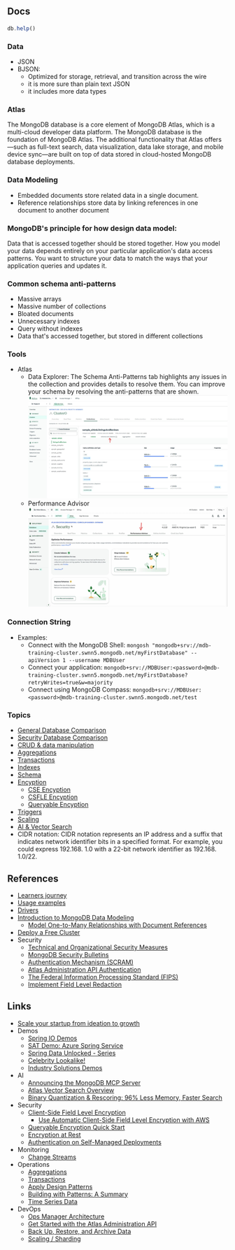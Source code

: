 
## Docs 

```js
db.help()
```

### Data
- JSON
- BJSON: 
    - Optimized for storage, retrieval, and transition across the wire
    - it is more sure than plain text JSON
    - it includes more data types

### Atlas
The MongoDB database is a core element of MongoDB Atlas, which is a multi-cloud developer data platform. The MongoDB database is the foundation of MongoDB Atlas. The additional functionality that Atlas offers—such as full-text search, data visualization, data lake storage, and mobile device sync—are built on top of data stored in cloud-hosted MongoDB database deployments.

### Data Modeling
- Embedded documents store related data in a single document.
- Reference relationships store data by linking references in one document to another document

### MongoDB's principle for how design data model:
Data that is accessed together should be stored together. How you model your data depends entirely on your particular application's data access patterns. You want to structure your data to match the ways that your application queries and updates it.

### Common schema anti-patterns
- Massive arrays
- Massive number of collections 
- Bloated documents 
- Unnecessary indexes
- Query without indexes
- Data that's accessed together, but stored in different collections 

### Tools 
- Atlas 
    - Data Explorer: The Schema Anti-Patterns tab highlights any issues in the collection and provides details to resolve them. You can improve your schema by resolving the anti-patterns that are shown.
    ![](../rsc/data.explore.jpg)
    - Performance Advisor
    ![](../rsc/performance.tool.jpg)

### Connection String
- Examples:
    - Connect with the MongoDB Shell: `mongosh "mongodb+srv://mdb-training-cluster.swnn5.mongodb.net/myFirstDatabase" --apiVersion 1 --username MDBUser`
    - Connect your application: `mongodb+srv://MDBUser:<password>@mdb-training-cluster.swnn5.mongodb.net/myFirstDatabase?retryWrites=true&w=majority`
    - Connect using MongoDB Compass: `mongodb+srv://MDBUser:<password>@mdb-training-cluster.swnn5.mongodb.net/test`

### Topics
- [General Database Comparison](./comparison.md)
- [Security Database Comparison](./comparison.security.md)
- [CRUD & data manipulation](./crud.md) 
- [Aggregations](./agregation.md) 
- [Transactions](./transactions.md) 
- [Indexes](./indexes.md) 
- [Schema](./schema.md)
- [Encyption](./encryption.md)
    - [CSE Encyption](./encryption.cse.md)
    - [CSFLE Encyption](./encryption.csfle.md)
    - [Queryable Encyption](./encryption.queryable.md)
- [Triggers](./triggers.md)
- [Scaling](./scaling.md)
- [AI & Vector Search](./ai.md)
- CIDR notation: CIDR notation represents an IP address and a suffix that indicates network identifier bits in a specified format. For example, you could express 192.168. 1.0 with a 22-bit network identifier as 192.168. 1.0/22.

## References 
- [Learners journey](https://learn.mongodb.com/pages/learners-journey)
- [Usage examples](https://www.mongodb.com/docs/drivers/node/current/usage-examples/)
- [Drivers](https://www.mongodb.com/docs/drivers/)
- [Introduction to MongoDB Data Modeling](https://learn.mongodb.com/learn/course/introduction-to-mongodb-data-modeling/conclusion/learn?client=customer&page=2)
    - [Model One-to-Many Relationships with Document References](https://www.mongodb.com/docs/manual/tutorial/model-referenced-one-to-many-relationships-between-documents/?_ga=2.64006886.810066485.1665291537-836515500.1666025886)
- [Deploy a Free Cluster](https://www.mongodb.com/docs/atlas/tutorial/deploy-free-tier-cluster/?utm_source=Iterable&utm_medium=email&utm_campaign=campaign_7715097)
- Security
    - [Technical and Organizational Security Measures](https://www.mongodb.com/legal/customer-service-agreement/technical-and-organizational-security-measures)
    - [MongoDB Security Bulletins](https://www.mongodb.com/resources/products/mongodb-security-bulletins)
    - [Authentication Mechanism (SCRAM)](https://www.mongodb.com/docs/manual/core/security-scram/)
    - [Atlas Administration API Authentication](https://www.mongodb.com/docs/atlas/api/api-authentication/)
    - [The Federal Information Processing Standard (FIPS)](https://www.mongodb.com/docs/manual/tutorial/configure-fips/#std-label-fips-overview)
    - [Implement Field Level Redaction](https://www.mongodb.com/docs/manual/tutorial/implement-field-level-redaction/)

## Links
- [Scale your startup from ideation to growth](https://www.mongodb.com/solutions/startups)
- Demos
    - [Spring IO Demos](https://sites.google.com/mongodb.com/springio-mongodb/home)
    - [SAT Demo: Azure Spring Service](https://github.com/mongodb-industry-solutions/sat-azure-spring-demo)
    - [Spring Data Unlocked - Series](https://github.com/mongodb-developer/spring-data-unlocked)
    - [Celebrity Lookalike!](https://mongodb-celeb-search.com/)
    - [Industry Solutions Demos](https://demo-portal.industrysolutions.prod.corp.mongodb.com/)
- AI
    - [Announcing the MongoDB MCP Server](https://www.mongodb.com/blog/post/announcing-mongodb-mcp-server)
    - [Atlas Vector Search Overview](https://www.mongodb.com/docs/atlas/atlas-vector-search/vector-search-overview/)
    - [Binary Quantization & Rescoring: 96% Less Memory, Faster Search](https://www.mongodb.com/blog/post/binary-quantization-rescoring-96-less-memory-faster-search)
- Security
    - [Client-Side Field Level Encryption](https://www.mongodb.com/docs/manual/core/csfle/)
        - [Use Automatic Client-Side Field Level Encryption with AWS](https://www.mongodb.com/docs/manual/core/csfle/tutorials/aws/aws-automatic/)
    - [Queryable Encryption Quick Start](https://www.mongodb.com/docs/manual/core/queryable-encryption/quick-start/)
    - [Encryption at Rest](https://www.mongodb.com/docs/manual/core/security-encryption-at-rest/)
    - [Authentication on Self-Managed Deployments](https://www.mongodb.com/docs/manual/core/authentication/)
- Monitoring
    - [Change Streams](https://www.mongodb.com/docs/manual/changeStreams/)
- Operations
    - [Aggregations](https://www.mongodb.com/docs/manual/aggregation/)
    - [Transactions](https://www.mongodb.com/docs/manual/core/transactions/)
    - [Apply Design Patterns](https://www.mongodb.com/docs/manual/data-modeling/schema-design-process/apply-patterns/)
    - [Building with Patterns: A Summary](https://www.mongodb.com/blog/post/building-with-patterns-a-summary)
    - [Time Series Data](https://www.mongodb.com/docs/manual/core/timeseries/timeseries-bucketing/)
- DevOps
    - [Ops Manager Architecture](https://www.mongodb.com/docs/ops-manager/current/core/system-overview/)
    - [Get Started with the Atlas Administration API](https://www.mongodb.com/docs/atlas/configure-api-access/)
    - [Back Up, Restore, and Archive Data](https://www.mongodb.com/docs/atlas/backup-restore-cluster/)
    - [Scaling / Sharding](https://www.mongodb.com/docs/manual/sharding/)
